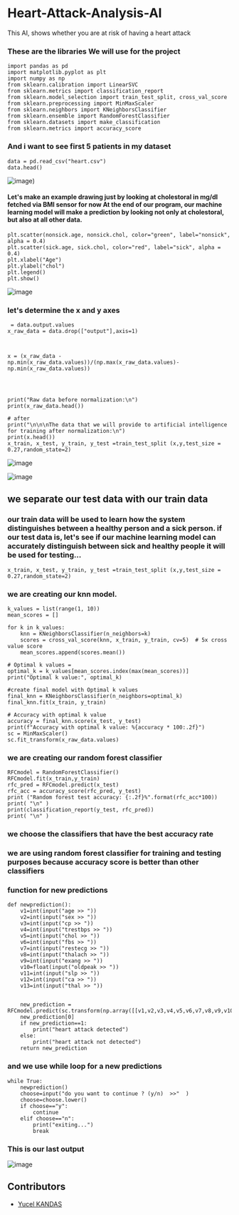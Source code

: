 # Heart-Attack-Analysis-AI
This AI, shows whether you are at risk of having a heart attack




### These are the libraries We will use for the project
```
import pandas as pd
import matplotlib.pyplot as plt
import numpy as np
from sklearn.calibration import LinearSVC
from sklearn.metrics import classification_report
from sklearn.model_selection import train_test_split, cross_val_score
from sklearn.preprocessing import MinMaxScaler 
from sklearn.neighbors import KNeighborsClassifier
from sklearn.ensemble import RandomForestClassifier
from sklearn.datasets import make_classification
from sklearn.metrics import accuracy_score
```
### And i want to see first 5 patients in my dataset
```
data = pd.read_csv("heart.csv")
data.head()
```
![image](https://github.com/MehmetAliKOYLU/Heart-Attack-Analysis-AI/assets/91757385/cbb6d2d1-1f24-434d-bb9c-82a8e857853a))

#### Let's make an example drawing just by looking at cholestoral in mg/dl fetched via BMI sensor for now At the end of our program, our machine learning model will make a prediction by looking not only at cholestoral, but also at all other data.
```
plt.scatter(nonsick.age, nonsick.chol, color="green", label="nonsick", alpha = 0.4)
plt.scatter(sick.age, sick.chol, color="red", label="sick", alpha = 0.4)
plt.xlabel("Age")
plt.ylabel("chol")
plt.legend()
plt.show()
```
![image](https://github.com/MehmetAliKOYLU/Heart-Attack-Analysis-AI/assets/91757385/1290c3bb-96aa-4a73-8020-e3c46e5a5aaa)

### let's determine the x and y axes
```
 = data.output.values
x_raw_data = data.drop(["output"],axis=1)   



x = (x_raw_data - np.min(x_raw_data.values))/(np.max(x_raw_data.values)-np.min(x_raw_data.values))




print("Raw data before normalization:\n")
print(x_raw_data.head())

# after 
print("\n\n\nThe data that we will provide to artificial intelligence for training after normalization:\n")
print(x.head())
x_train, x_test, y_train, y_test =train_test_split (x,y,test_size = 0.27,random_state=2)
```
![image](https://github.com/MehmetAliKOYLU/Heart-Attack-Analysis-AI/assets/91757385/95497368-8991-4e3b-a39d-942c4841e2e5)

![image](https://github.com/MehmetAliKOYLU/Heart-Attack-Analysis-AI/assets/91757385/eb24af24-4f58-40b1-ac14-d1b03ffb77a7)

## we separate our test data with our train data
### our train data will be used to learn how the system distinguishes between a healthy person and a sick person. if our test data is, let's see if our machine learning model can accurately distinguish between sick and healthy people it will be used for testing...
`
x_train, x_test, y_train, y_test =train_test_split (x,y,test_size = 0.27,random_state=2)
`

### we are creating our knn model.
```
k_values = list(range(1, 10))
mean_scores = []

for k in k_values:
    knn = KNeighborsClassifier(n_neighbors=k)
    scores = cross_val_score(knn, x_train, y_train, cv=5)  # 5x cross value score
    mean_scores.append(scores.mean())

# Optimal k values =
optimal_k = k_values[mean_scores.index(max(mean_scores))]
print("Optimal k value:", optimal_k)

#create final model with Optimal k values
final_knn = KNeighborsClassifier(n_neighbors=optimal_k)
final_knn.fit(x_train, y_train)

# Accuracy with optimal k value
accuracy = final_knn.score(x_test, y_test)
print(f"Accuracy with optimal k value: %{accuracy * 100:.2f}")
sc = MinMaxScaler()
sc.fit_transform(x_raw_data.values)
```
### we are creating our random forest classifier
```
RFCmodel = RandomForestClassifier()  
RFCmodel.fit(x_train,y_train)
rfc_pred = RFCmodel.predict(x_test)
rfc_acc = accuracy_score(rfc_pred, y_test)
print ("Random forest test accuracy: {:.2f}%".format(rfc_acc*100))
print( "\n" )
print(classification_report(y_test, rfc_pred))
print( "\n" )
```

### we choose the classifiers that have the best accuracy rate
### we are using random forest classifier for training and testing purposes because accuracy score is better than other classifiers


### function for new predictions
```
def newprediction():
    v1=int(input("age >> "))
    v2=int(input("sex >> "))
    v3=int(input("cp >> "))
    v4=int(input("trestbps >> "))
    v5=int(input("chol >> "))
    v6=int(input("fbs >> "))
    v7=int(input("restecg >> "))
    v8=int(input("thalach >> "))
    v9=int(input("exang >> "))
    v10=float(input("oldpeak >> "))
    v11=int(input("slp >> "))
    v12=int(input("ca >> "))
    v13=int(input("thal >> "))


    new_prediction = RFCmodel.predict(sc.transform(np.array([[v1,v2,v3,v4,v5,v6,v7,v8,v9,v10,v11,v12,v13]])))
    new_prediction[0]
    if new_prediction==1:
        print("heart attack detected")
    else:
        print("heart attack not detected")
    return new_prediction
```
### and we use while loop for a new predictions
```
while True:
    newprediction()
    choose=input("do you want to continue ? (y/n)  >>"  )
    choose=choose.lower()
    if choose=="y":
        continue
    elif choose=="n":
        print("exiting...")
        break
```
### This is our last output 
![image](https://github.com/MehmetAliKOYLU/Heart-Attack-Analysis-AI/assets/91757385/dcef03a4-6384-41f9-ade0-af2f34f1924a)

## Contributors
- [Yucel KANDAS](https://github.com/Yucel00)



